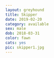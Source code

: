 ```yaml
---
layout: greyhound
title: Skipper
date: 2019-02-20
category: available
sex: male
dob: 2018-03-31
color: fawn
cats: yes
pic: skipper1.jpg
---
```



